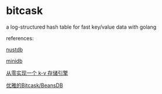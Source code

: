 # bitcask
a log-structured hash table for fast key/value data with golang

references:

[nustdb](github.com/xujiajun/nutsdb)

[minidb](git@github.com:flower-corp/minidb.git)

[从零实现一个 k-v 存储引擎](https://mp.weixin.qq.com/s/s8s6VtqwdyjthR6EtuhnUA)

[优雅的Bitcask/BeansDB](https://zhuanlan.zhihu.com/p/53682577)

